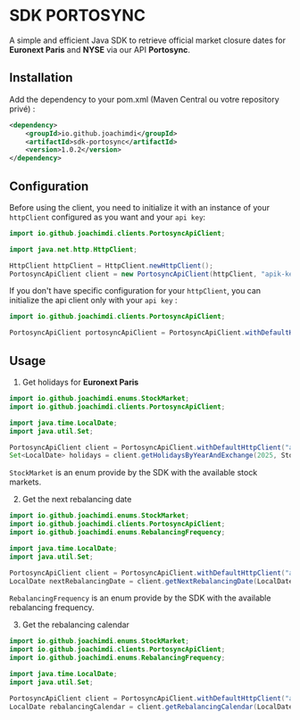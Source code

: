 # SDK PORTOSYNC

A simple and efficient Java SDK to retrieve official market closure dates for **Euronext Paris** and **NYSE** via our API **Portosync**.

## Installation

Add the dependency to your pom.xml (Maven Central ou votre repository privé) :

```xml
<dependency>
    <groupId>io.github.joachimdi</groupId>
    <artifactId>sdk-portosync</artifactId>
    <version>1.0.2</version>
</dependency>
```

## Configuration

Before using the client, you need to initialize it with an instance of your `httpClient` configured as you want and your `api key`:

```java
import io.github.joachimdi.clients.PortosyncApiClient;

import java.net.http.HttpClient;

HttpClient httpClient = HttpClient.newHttpClient();
PortosyncApiClient client = new PortosyncApiClient(httpClient, "apik-key");
```

If you don't have specific configuration for your `httpClient`, you can initialize the api client only with your `api key` :
```java
import io.github.joachimdi.clients.PortosyncApiClient;

PortosyncApiClient portosyncApiClient = PortosyncApiClient.withDefaultHttpClient("api-key");
```

## Usage

1. Get holidays for **Euronext Paris**

```java
import io.github.joachimdi.enums.StockMarket;
import io.github.joachimdi.clients.PortosyncApiClient;

import java.time.LocalDate;
import java.util.Set;

PortosyncApiClient client = PortosyncApiClient.withDefaultHttpClient("api-key");
Set<LocalDate> holidays = client.getHolidaysByYearAndExchange(2025, StockMarket.EURONEXT_PARIS);
```
`StockMarket` is an enum provide by the SDK with the available stock markets.

2. Get the next rebalancing date

```java
import io.github.joachimdi.enums.StockMarket;
import io.github.joachimdi.clients.PortosyncApiClient;
import io.github.joachimdi.enums.RebalancingFrequency;

import java.time.LocalDate;
import java.util.Set;

PortosyncApiClient client = PortosyncApiClient.withDefaultHttpClient("api-key");
LocalDate nextRebalancingDate = client.getNextRebalancingDate(LocalDate.of(2024, 1, 1), RebalancingFrequency.MONTHLY, StockMarket.NYSE);
```
`RebalancingFrequency` is an enum provide by the SDK with the available rebalancing frequency.

3. Get the rebalancing calendar

```java
import io.github.joachimdi.enums.StockMarket;
import io.github.joachimdi.clients.PortosyncApiClient;
import io.github.joachimdi.enums.RebalancingFrequency;

import java.time.LocalDate;
import java.util.Set;

PortosyncApiClient client = PortosyncApiClient.withDefaultHttpClient("api-key");
LocalDate rebalancingCalendar = client.getRebalancingCalendar(LocalDate.of(2024, 1, 1), RebalancingFrequency.MONTHLY, StockMarket.NYSE);
```
